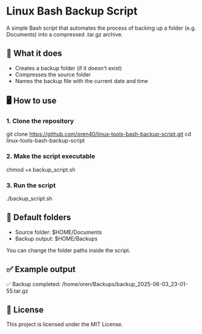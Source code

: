 # Linux Bash Backup Script

A simple Bash script that automates the process of backing up a folder (e.g. Documents) into a compressed .tar.gz archive.

## 📁 What it does

- Creates a backup folder (if it doesn't exist)
- Compresses the source folder
- Names the backup file with the current date and time

## 🖥️ How to use

### 1. Clone the repository
git clone https://github.com/oren40/linux-tools-bash-backup-script.git
cd linux-tools-bash-backup-script

### 2. Make the script executable
chmod +x backup_script.sh

### 3. Run the script
./backup_script.sh

## 📂 Default folders

- Source folder: $HOME/Documents
- Backup output: $HOME/Backups

You can change the folder paths inside the script.

## ✅ Example output
✅ Backup completed: /home/oren/Backups/backup_2025-06-03_23-01-55.tar.gz

## 📄 License

This project is licensed under the MIT License.
